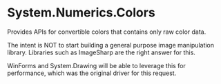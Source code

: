 # System.Numerics.Colors

Provides APIs for convertible colors that contains only raw color data.

The intent is NOT to start building a general purpose image manipulation library. Libraries such as ImageSharp are the right answer for this.

WinForms and System.Drawing will be able to leverage this for performance, which was the original driver for this request.

